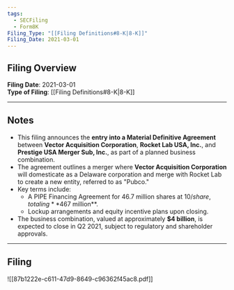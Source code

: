 ```yaml
---
tags:
  - SECFiling
  - Form8K
Filing_Type: "[[Filing Definitions#8-K|8-K]]"
Filing_Date: 2021-03-01  
---
```


## Filing Overview

**Filing Date**: 2021-03-01  
**Type of Filing**: [[Filing Definitions#8-K|8-K]]  

---

## Notes

- This filing announces the **entry into a Material Definitive Agreement** between **Vector Acquisition Corporation**, **Rocket Lab USA, Inc.**, and **Prestige USA Merger Sub, Inc.**, as part of a planned business combination.  
- The agreement outlines a merger where **Vector Acquisition Corporation** will domesticate as a Delaware corporation and merge with Rocket Lab to create a new entity, referred to as "Pubco."  
- Key terms include:
  - A PIPE Financing Agreement for 46.7 million shares at $10/share, totaling **$467 million**.
  - Lockup arrangements and equity incentive plans upon closing.  
- The business combination, valued at approximately **$4 billion**, is expected to close in Q2 2021, subject to regulatory and shareholder approvals.  

---

## Filing

![[87b1222e-c611-47d9-8649-c96362f45ac8.pdf]]
